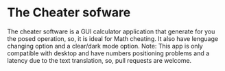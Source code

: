 # The Cheater sofware
The cheater software is a GUI calculator application that generate for you the posed operation, so, it is ideal for Math cheating.
It also have lenguage changing option and a clear/dark mode option.
Note: This app is only compatible with desktop and have numbers positioning problems and a latency due to the text translation, so, pull requests are welcome.
